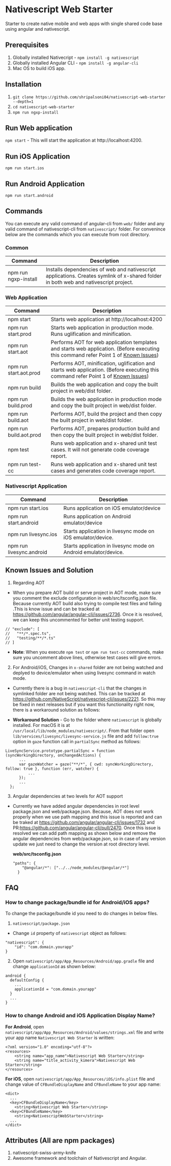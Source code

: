 # Nativescript Web Starter
Starter to create native mobile and web apps with single shared code base using angular and nativescript.

## Prerequisites
1. Globally installed Nativecript  - `npm install -g nativescript`
2. Globally installed Angular CLI - `npm install -g angular-cli`
3. Mac OS to build iOS app.

## Installation
1. `git clone https://github.com/shripalsoni04/nativescript-web-starter --depth=1`
2. `cd nativescript-web-starter`
3. `npm run ngxp-install` 

## Run Web application
`npm start` - This will start the application at http://localhost:4200. 

## Run iOS Application
`npm run start.ios` 

## Run Android Application
`npm run start.android`
  
## Commands
You can execute any valid command of angular-cli from `web/` folder and any valid command of nativescript-cli from `nativescript/` folder.
For convenince below are the commands which you can execute from root directory.

### Common
| Command                | Description                                                                                                                          |
|------------------------|--------------------------------------------------------------------------------------------------------------------------------------|
| npm run ngxp-install   | Installs dependencies of web and nativescript applications. Creates symlink of x-shared folder in both web and nativescript project. |

### Web Application
| Command                | Description                                                                                                                        |
|------------------------|------------------------------------------------------------------------------------------------------------------------------------|
| npm start              | Starts web application at http://localhost:4200                                                                                    |
| npm run start.prod     | Starts web application in production mode. Runs uglification and minification.                                                     |
| npm run start.aot      | Performs AOT for web application templates and starts web application. (Before executing this command refer Point 1 of [Known Issues](https://github.com/shripalsoni04/ngxp-quotes-app#known-issues-and-solution))                                                            |
| npm run start.aot.prod | Performs AOT, minification, uglification and starts web application. (Before executing this command refer Point 1 of [Known Issues](https://github.com/shripalsoni04/ngxp-quotes-app#known-issues-and-solution))                                                              |
| npm run build          | Builds the web application and copy the built project in web/dist folder.                                                          |
| npm run build.prod     | Builds the web application in production mode and copy the built project in web/dist folder.                                       |
| npm run build.aot      | Performs AOT, build the project and then copy the built project in web/dist folder.                                                |
| npm run build.aot.prod | Performs AOT, prepares production build and then copy the built project in web/dist folder.                                        |
| npm test               | Runs web application and x-shared unit test cases. It will not generate code coverage report.                                      |
| npm run test-cc        | Runs web application and x-shared unit test cases and generates code coverage report.                                              |
                                      

### Nativescript Application
| Command                  | Description                                                                                                                        |
|--------------------------|------------------------------------------------------------------------------------------------------------------------------------|
| npm run start.ios        | Runs application on iOS emulator/device                                                                                            |
| npm run start.android    | Runs application on Android emulator/device                                                                                        |
| npm run livesync.ios     | Starts application in livesync mode on iOS emulator/device.                                                                        |
| npm run livesync.android | Starts application in livesync mode on Android emulator/device.       

## Known Issues and Solution
1. Regarding AOT
  - When you prepare AOT build or serve project in AOT mode, make sure you comment the exclude configuration in web/src/tsconfig.json file. Because currently AOT build also trying to compile test files and failing .This is know issue and can be tracked at https://github.com/angular/angular-cli/issues/2736. Once it is resolved, we can keep this uncommented for better unit testing support.
  ```
  // "exclude": [
  //   "**/*.spec.ts",
  //   "testing/**/*.ts"
  // ]
  ```

  - **Note**: When you execute `npm test` or `npm run test-cc` commands, make sure you uncomment above lines, otherwise test cases will give errors.

2. For Android/iOS, Changes in `x-shared` folder are not being watched and deplyed to device/emulator when using livesync command in watch mode.
  - Currently there is a bug in `nativescript-cli` that the changes in symlinked folder are not being watched. This can be tracked at https://github.com/NativeScript/nativescript-cli/issues/2221. So this may be fixed in next releases but if you want this functionality right now, there is a workaround solution as follows:

  - **Workaround Solution** - Go to the folder where `nativescript` is globally installed. For macOS it is at `/usr/local/lib/node_modules/nativescript/`. From that folder open `lib/services/livesync/livesync-service.js` file and add `follow:true` option in `gaze` function call in  `partialSync` method as follows:

  ```
  LiveSyncService.prototype.partialSync = function (syncWorkingDirectory, onChangedActions) {
        ...
        var gazeWatcher = gaze("**/*", { cwd: syncWorkingDirectory, follow: true }, function (err, watcher) {
            ...
        });
        ...
    };
  ```

3. Angular dependencies at two levels for AOT support
  - Currently we have added angular dependencies in root level package.json and web/package.json. Because, AOT does not work properly when we use path mapping and this issue is reported and can be traked at https://github.com/angular/angular-cli/issues/1732 and PR:https://github.com/angular/angular-cli/pull/2470. Once this issue is resolved we can add path mapping as shown below and remove the angular dependencies from web/package.json, so in case of any version update we just need to change the version at root directory level.

    **web/src/tsconfig.json**
    ```
    "paths": {
        "@angular/*": ["../../node_modules/@angular/*"]
      }
    ```


## FAQ
### How to change package/bundle id for Android/iOS apps?
To change the package/bundle id you need to do changes in below files.
1. `nativescript/package.json`
- Change `id` property of `nativescript` object as follows:

```
"nativescript": {
    "id": "com.domain.yourapp"
}
```

2. Open `nativescript/app/App_Resources/Android/app.gradle` file and change `applicationId` as shown below:

```
android {
  defaultConfig {
    ...
    applicationId = "com.domain.yourapp"
  }
  ...
}
```

### How to change Android and iOS Application Display Name?
**For Android**, open `nativescript/app/App_Resources/Android/values/strings.xml` file and write your app name `Nativescript Web Starter` is written:

```
<?xml version="1.0" encoding="utf-8"?>
<resources>
    <string name="app_name">Nativescript Web Starter</string>
    <string name="title_activity_kimera">Nativescript Web Starter</string>
</resources>
```

**For iOS**, open `nativescript/app/App_Resources/iOS/info.plist` file and change value of `CFBundleDisplayName` and `CFBundleName` to your app name:

```
<dict>
  ...
  <key>CFBundleDisplayName</key>
	<string>Nativescript Web Starter</string>
  <key>CFBundleName</key>
	<string>NativescriptWebStarter</string>
  ...
</dict>
```

## Attributes (All are npm packages)
1. nativescript-swiss-army-knife
2. Awesome framework and toolchain of Nativescript and Angular.
